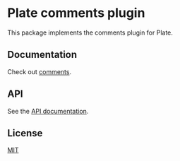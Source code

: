 # Plate comments plugin

This package implements the comments plugin for Plate.

## Documentation

Check out [comments](https://plate.udecode.io/docs/comments).

## API

See the [API documentation](https://plate-api.udecode.io/globals.html). 

## License

[MIT](../../LICENSE)
